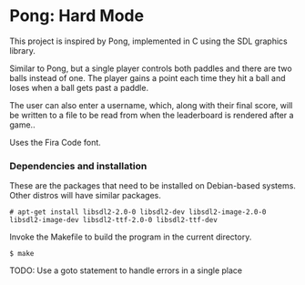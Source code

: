 # Pong: Hard Mode
This project is inspired by Pong, implemented in C using the SDL graphics library. 

Similar to Pong, but a single player controls both paddles and there are two balls instead of one. The player gains a point each time they hit a ball and loses when a ball gets past a paddle.

The user can also enter a username, which, along with their final score, will be written to a file to be read from when the leaderboard is rendered after a game..

Uses the Fira Code font.

### Dependencies and installation
These are the packages that need to be installed on Debian-based systems. Other distros will have similar packages.

`# apt-get install libsdl2-2.0-0 libsdl2-dev libsdl2-image-2.0-0 libsdl2-image-dev libsdl2-ttf-2.0-0 libsdl2-ttf-dev`

Invoke the Makefile to build the program in the current directory.

`$ make`

TODO:
Use a goto statement to handle errors in a single place
